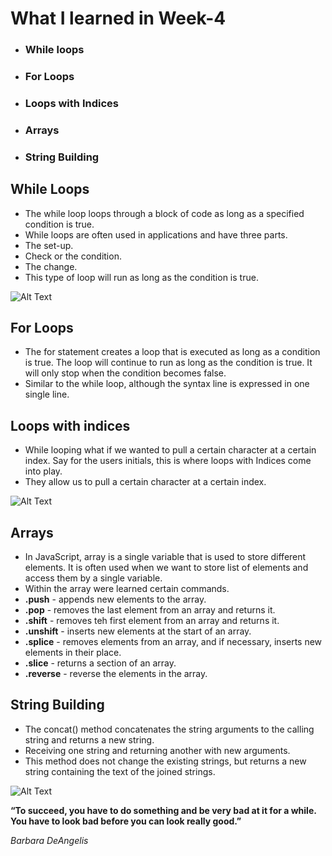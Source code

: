 # What I learned in Week-4

* ### While loops 
* ### For Loops
* ### Loops with Indices 
* ### Arrays 
* ### String Building 

## While Loops 
* The while loop loops through a block of code as long as a specified condition is true.
* While loops are often used in applications and have three parts.
* The set-up.
* Check or the condition.
* The change.
* This type of loop will run as long as the condition is true.

![Alt Text](https://wallpapercave.com/wp/8sgJ49X.jpg)

## For Loops 
* The for statement creates a loop that is executed as long as a condition is true. The loop will continue to run as long as the condition is true. It will only stop when the condition becomes false.
* Similar to the while loop, although the syntax line is expressed in one single line.  

## Loops with indices 
* While looping what if we wanted to pull a certain character at a certain index.  Say for the users initials, this is where loops with Indices come into play.
* They allow us to pull a certain character at a certain index. 

![Alt Text](https://wallpapercave.com/wp/nNLa0bz.jpg)

## Arrays 
* In JavaScript, array is a single variable that is used to store different elements. It is often used when we want to store list of elements and access them by a single variable.
* Within the array were learned certain commands.
* **.push** - appends new elements to the array.
* **.pop** - removes the last element from an array and returns it.
* **.shift** - removes teh first element from an array and returns it.
* **.unshift** -  inserts new elements at the start of an array.
* **.splice** - removes elements from an array, and if necessary, inserts new elements in their place.
* **.slice** - returns a section of an array.
* **.reverse** - reverse the elements in the array.

## String Building 

* The concat() method concatenates the string arguments to the calling string and returns a new string.
* Receiving one string and returning another with new arguments.
* This method does not change the existing strings, but returns a new string containing the text of the joined strings.

![Alt Text](https://i2-prod.mirror.co.uk/incoming/article5919163.ece/ALTERNATES/s615b/Three-girls-riding-the-Caterpillar-at-Margates-Dreamland-fun-fair.jpg)

**“To succeed, you have to do something and be very bad at it for a while. You have to look bad before you can look really good.”**

*Barbara DeAngelis*